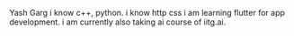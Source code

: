 Yash Garg
i know c++, python.
i know http css 
i am learning flutter for app development.
i am currently also taking ai course of iitg.ai.
